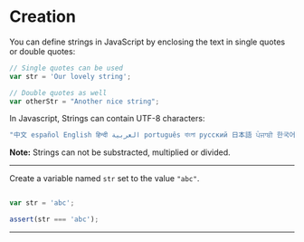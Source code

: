 # Creation

You can define strings in JavaScript by enclosing the text in single quotes or double quotes:

```js
// Single quotes can be used
var str = 'Our lovely string';

// Double quotes as well
var otherStr = "Another nice string";
```

In Javascript, Strings can contain UTF-8 characters:

```js
"中文 español English हिन्दी العربية português বাংলা русский 日本語 ਪੰਜਾਬੀ 한국어";
```


**Note:** Strings can not be substracted, multiplied or divided.

---

Create a variable named `str` set to the value `"abc"`.

```js

```

```js
var str = 'abc';
```

```js
assert(str === 'abc');
```

---
